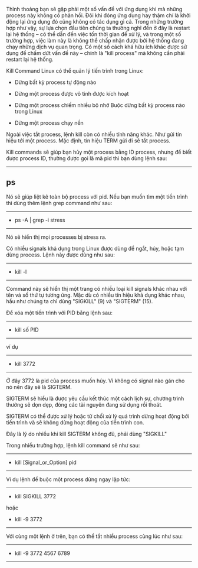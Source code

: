 Thỉnh thoảng bạn sẽ gặp phải một số vấn đề với ứng dụng khi mà những process này không có phản hồi. Đôi khi đóng ứng dụng hay thậm chí là khởi động lại ứng dụng đó cũng không có tác dụng gì cả. Trong những trường hợp như vậy, sự lựa chọn đầu tiên chúng ta thường nghĩ đến ở đây là restart lại hệ thống – có thể dẫn đến việc tốn thời gian để xử lý, và trong một số trường hợp, việc làm này là không thể chấp nhận được bởi hệ thống đang chạy những dịch vụ quan trọng. Có một số cách khá hữu ích khác được sử dụng để chấm dứt vấn đề này – chính là "kill process" mà không cần phải restart lại hệ thống.


Kill Command Linux có thể quản lý tiến trình trong Linux:

- Dừng bất kỳ process tự động nào

- Dừng một process được vô tình được kích hoạt

- Dừng một process chiếm nhiều bộ nhớ
Buộc dừng bất kỳ process nào trong Linux

- Dừng một process chạy nền

Ngoài việc tắt process, lệnh kill còn có nhiều tính năng khác. Như gửi tín hiệu tới một process. Mặc định, tín hiệu TERM gửi đi sẽ tắt process.


Kill commands sẽ giúp bạn hủy một process bằng ID process, nhưng để biết được process ID, thường được gọi lã mã pid thì bạn dùng lệnh sau:

---
ps
---

Nó sẽ giúp liệt kê toàn bộ process với pid. Nếu bạn muốn tìm một tiến trình thì dùng thêm lệnh grep command như sau:

---
- ps -A | grep -i stress
---

Nó sẽ hiển thị mọi processes bị stress ra.


Có nhiều signals khả dụng trong Linux được dùng để ngắt, hủy, hoặc tạm dừng process. Lệnh này được dùng như sau:

---
- kill -l
---

Command này sẽ hiển thị một trang có nhiều loại kill signals khác nhau với tên và số thứ tự tương ứng. Mặc dù có nhiều tín hiệu khả dụng khác nhau, hầu như chúng ta chỉ dùng "SIGKILL" (9) và "SIGTERM" (15).

Để xóa một tiến trình với PID bằng lệnh sau:

---
- kill số PID
---
ví dụ

---
- kill 3772
---

Ở đây 3772 là pid của process muốn hủy. Vì không có signal nào gán cho nó nên đây sẽ là SIGTERM.

SIGTERM sẽ hiểu là được yêu cầu kết thúc một cách lịch sự, chương trình thường sẽ dọn dẹp, đóng các tài nguyên đang sử dụng rồi thoát.

SIGTERM có thể được xử lý hoặc từ chối xử lý quá trình dừng hoạt động bởi tiến trình và sẽ không dừng hoạt động của tiến trình con.

Đây là lý do nhiều khi kill SIGTERM không đủ, phải dùng "SIGKILL"


Trong nhiều trường hợp, lệnh kill command sẽ như sau:

---
- kill [Signal_or_Option] pid
---

Ví dụ lệnh để buộc một process dừng ngay lập tức:

---
- kill SIGKILL 3772

hoặc

- kill -9 3772
---

Với cùng một lệnh ở trên, bạn có thể tắt nhiều process cùng lúc như sau:

---
- kill -9 3772 4567 6789
---


